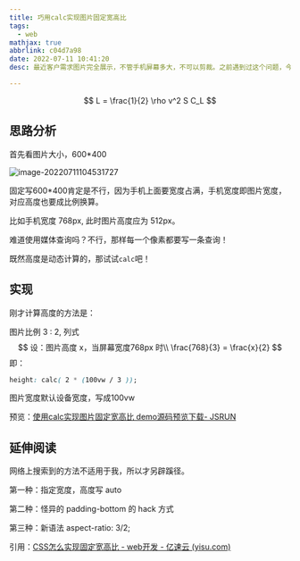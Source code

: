 ```yaml
---
title: 巧用calc实现图片固定宽高比
tags:
  - web
mathjax: true
abbrlink: c04d7a98
date: 2022-07-11 10:41:20
desc: 最近客户需求图片完全展示，不管手机屏幕多大，不可以剪裁。之前遇到过这个问题，今天解决一下。

---
```


$$
L = \frac{1}{2} \rho v^2 S C_L
$$


## 思路分析

首先看图片大小，600*400

![image-20220711104531727](巧用calc实现图片固定宽高比/image-20220711104531727.png)

固定写600*400肯定是不行，因为手机上面要宽度占满，手机宽度即图片宽度，对应高度也要成比例换算。

比如手机宽度 768px, 此时图片高度应为 512px。

难道使用媒体查询吗？不行，那样每一个像素都要写一条查询！

既然高度是动态计算的，那试试`calc`吧！





## 实现

刚才计算高度的方法是：

图片比例 3 : 2, 列式
$$
设：图片高度 x，当屏幕宽度768px 时\\
\frac{768}{3} = \frac{x}{2}
$$
即：

```css
height: calc( 2 * (100vw / 3 ));
```

图片宽度默认设备宽度，写成100vw

预览：[使用calc实现图片固定宽高比 demo源码预览下载- JSRUN](https://jsrun.net/JRzKp)





## 延伸阅读

网络上搜索到的方法不适用于我，所以才另辟蹊径。

第一种：指定宽度，高度写 auto

第二种：怪异的 padding-bottom 的 hack 方式

第三种：新语法 aspect-ratio: 3/2;

引用：[CSS怎么实现固定宽高比 - web开发 - 亿速云 (yisu.com)](https://www.yisu.com/zixun/400870.html)


